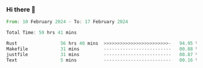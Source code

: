 ### Hi there 👋

<!--START_SECTION:waka-->

```rust
From: 10 February 2024 - To: 17 February 2024

Total Time: 59 hrs 41 mins

Rust                56 hrs 40 mins  >>>>>>>>>>>>>>>>>>>>>>>>-   94.95 %
Makefile            31 mins         -------------------------   00.88 %
justfile            31 mins         -------------------------   00.87 %
Text                5 mins          -------------------------   00.16 %
```

<!--END_SECTION:waka-->

<!--
**crrow/crrow** is a ✨ _special_ ✨ repository because its `README.md` (this file) appears on your GitHub profile.

Here are some ideas to get you started:

- 🔭 I’m currently working on ...
- 🌱 I’m currently learning ...
- 👯 I’m looking to collaborate on ...
- 🤔 I’m looking for help with ...
- 💬 Ask me about ...
- 📫 How to reach me: ...
- 😄 Pronouns: ...
- ⚡ Fun fact: ...
-->
